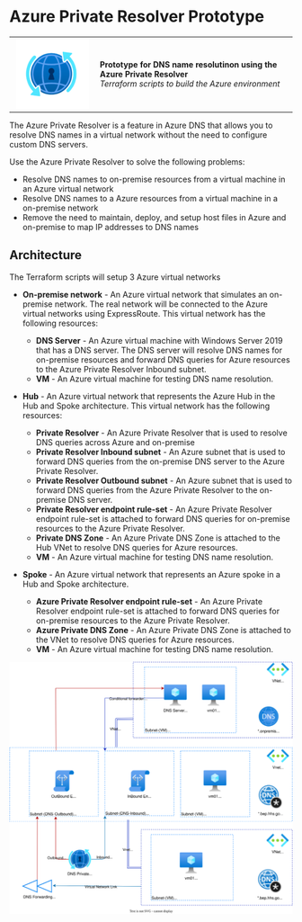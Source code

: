 # Azure Private Resolver Prototype

<table style="width: 100%; border-style: none;"><tr>
<td style="width: 140px; text-align: center;"><a href="https://learn.microsoft.com/en-us/azure/dns/dns-private-resolver-overview"><img width="130px" src="./docs/images/dns-private-resolver-logo.png" alt="Azure Private Resolver logo"/></a></td>
<td>
<strong>Prototype for DNS name resolutinon using the Azure Private Resolver</strong><br />
<i>Terraform scripts to build the Azure environment</i><br />
</td>
</tr></table>

The Azure Private Resolver is a feature in Azure DNS that allows you to resolve DNS names in a virtual network without the need to configure custom DNS servers. 

Use the Azure Private Resolver to solve the following problems:
- Resolve DNS names to on-premise resources from a virtual machine in an Azure virtual network 
- Resolve DNS names to a Azure resources from a virtual machine in a on-premise network
- Remove the need to maintain, deploy, and setup host files in Azure and on-premise to map IP addresses to DNS names

## Architecture

The Terraform scripts will setup 3 Azure virtual networks
- **On-premise network** - An Azure virtual network that simulates an on-premise network. The real network will be connected to the Azure virtual networks using ExpressRoute. This virtual network has the following resources:
  - **DNS Server** - An Azure virtual machine with Windows Server 2019 that has a DNS server. The DNS server will resolve DNS names for on-premise resources and forward DNS queries for Azure resources to the Azure Private Resolver Inbound subnet.
  - **VM** - An Azure virtual machine for testing DNS name resolution.

- **Hub** - An Azure virtual network that represents the Azure Hub in the Hub and Spoke architecture. This virtual network has the following resources:
    - **Private Resolver** - An Azure Private Resolver that is used to resolve DNS queries across Azure and on-premise
    - **Private Resolver Inbound subnet** - An Azure subnet that is used to forward DNS queries from the on-premise DNS server to the Azure Private Resolver.
    - **Private Resolver Outbound subnet** - An Azure subnet that is used to forward DNS queries from the Azure Private Resolver to the on-premise DNS server.
    - **Private Resolver endpoint rule-set** - An Azure Private Resolver endpoint rule-set is attached to forward DNS queries for on-premise resources to the Azure Private Resolver.
    - **Private DNS Zone** - An Azure Private DNS Zone is attached to the Hub VNet to resolve DNS queries for Azure resources.
    - **VM** - An Azure virtual machine for testing DNS name resolution.

- **Spoke** - An Azure virtual network that represents an Azure spoke in a Hub and Spoke architecture. 
    - **Azure Private Resolver endpoint rule-set** - An Azure Private Resolver endpoint rule-set is attached to forward DNS queries for on-premise resources to the Azure Private Resolver.
    - **Azure Private DNS Zone** - An Azure Private DNS Zone is attached to the VNet to resolve DNS queries for Azure resources.
    - **VM** - An Azure virtual machine for testing DNS name resolution.


![Alt text](docs/images/private-resolver-demo.svg)



